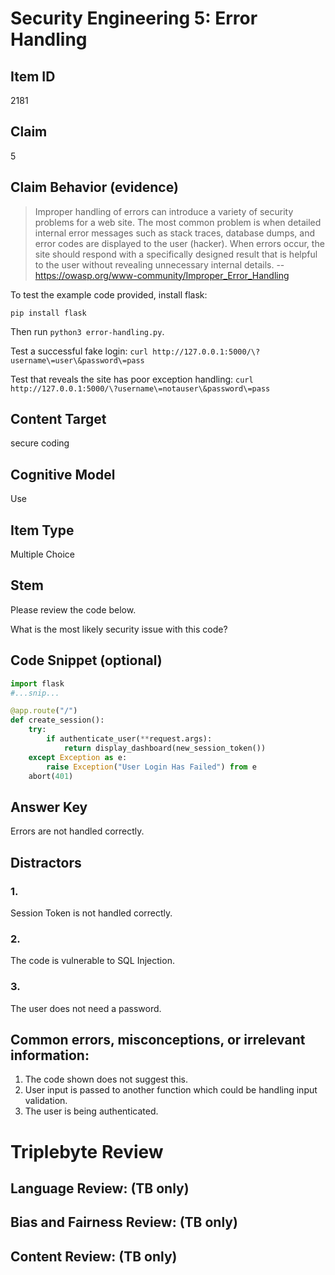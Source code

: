 # Security Engineering 5: Error Handling


## Item ID
2181

## Claim
5


## Claim Behavior (evidence)
> Improper handling of errors can introduce a variety of security problems for a web site. The most common problem is when detailed internal error messages such as stack traces, database dumps, and error codes are displayed to the user (hacker).
> When errors occur, the site should respond with a specifically designed result that is helpful to the user without revealing unnecessary internal details.
> -- https://owasp.org/www-community/Improper_Error_Handling

To test the example code provided, install flask:

`pip install flask`

Then run `python3 error-handling.py`.

Test a successful fake login: `curl http://127.0.0.1:5000/\?username\=user\&password\=pass`

Test that reveals the site has poor exception handling: `curl http://127.0.0.1:5000/\?username\=notauser\&password\=pass`


## Content Target
secure coding


## Cognitive Model
Use


## Item Type
Multiple Choice


## Stem

Please review the code below.

What is the most likely security issue with this code?

## Code Snippet (optional)

```python
import flask
#...snip...

@app.route("/")
def create_session():
    try:
        if authenticate_user(**request.args):
            return display_dashboard(new_session_token())
    except Exception as e:
        raise Exception("User Login Has Failed") from e
    abort(401)
```


## Answer Key

Errors are not handled correctly.

## Distractors
### 1.

Session Token is not handled correctly.

### 2.

The code is vulnerable to SQL Injection.

### 3.

The user does not need a password.

## Common errors, misconceptions, or irrelevant information:

1. The code shown does not suggest this.
2. User input is passed to another function which could be handling input validation.
3. The user is being authenticated.

# Triplebyte Review


## Language Review: (TB only)


## Bias and Fairness Review: (TB only)


## Content Review: (TB only)



